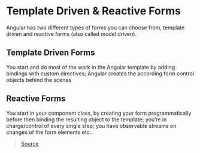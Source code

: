 # Template Driven & Reactive Forms

Angular has two different types of forms you can choose from, template driven and reactive forms (also called model driven).

## Template Driven Forms
You start and do most of the work in the Angular template by adding bindings with custom directives; Angular creates the according form control objects behind the scenes


## Reactive Forms
You start in your component class, by creating your form programmatically before then binding the resulting object to the template; you’re in charge/control of every single step; you have observable streams on changes of the form elements etc..

>[Source](https://juristr.com/blog/2017/10/demystify-dynamic-angular-forms)

